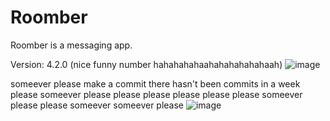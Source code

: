 # Roomber
Roomber is a messaging app.

Version: 4.2.0 (nice funny number hahahahahaahahahahahahaah)
![image](https://cdn.discordapp.com/attachments/881974256949395517/905074213977743360/unknown.png)

someever please make a commit there hasn't been commits in a week please someever please please please please please please someever please please someever someever please
![image](https://cdn.discordapp.com/attachments/881974256949395517/907327756143042612/unknown.png)

